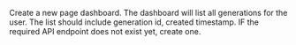 Create a new page dashboard. The dashboard will list all generations for the user. The list should include generation id, created timestamp. IF the required API endpoint does not exist yet, create one.
